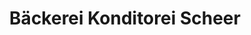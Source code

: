 ---
title: "Bäckerei Konditorei Scheer"
url: /auetal/baeckerei-konditorei-scheer/
shop: Leerstehend
---
